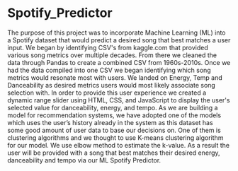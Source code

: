 # Spotify_Predictor

The purpose of this project was to incorporate Machine Learning (ML) into a Spotify dataset that would predict a desired song that best matches a user input. 
We began by identifying CSV's from kaggle.com that provided various song metrics over multiple decades.
From there we cleaned the data through Pandas to create a combined CSV from 1960s-2010s. 
Once we had the data compiled into one CSV we began identifying which song metrics would resonate most with users. We landed on Energy, Temp and Danceability as desired metrics users would most likely associate song selection with. 
In order to provide this user experience we created a dynamic range slider using HTML, CSS, and JavaScript to display the user's selected value for danceability, energy, and tempo. 
As we are building a model for recommendation systems, we have adopted one of the models which uses the user’s history already in the system as this dataset has some good amount of user data to base our decisions on. 
One of them is clustering algorithms and we thought to use K-means clustering algorithm for our model. We use elbow method to estimate the k-value. 
As a result the user will be provided with a song that best matches their desired energy, danceability and tempo via our ML Spotify Predictor.
